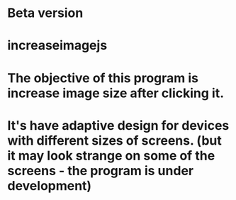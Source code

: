 # Beta version
# increaseimagejs
# The objective of this program is increase image size after clicking it. 
# It's have adaptive design for devices with different sizes of screens. (but it may look strange on some of the screens - the program is under development)
